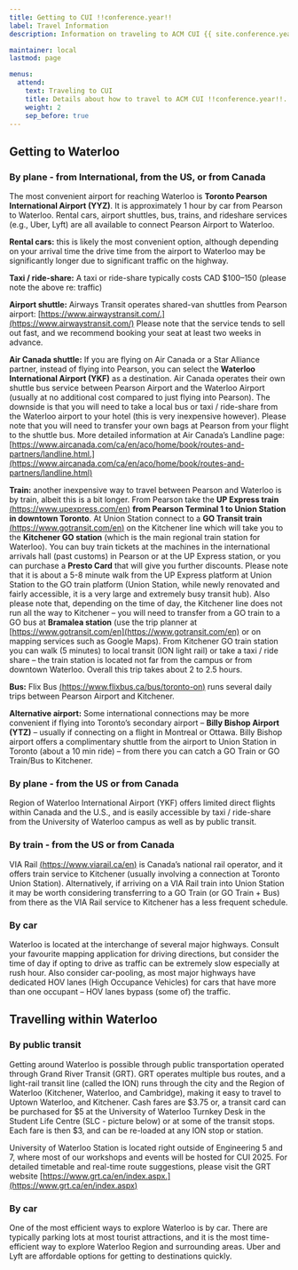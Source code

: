 ```yaml
---
title: Getting to CUI !!conference.year!!
label: Travel Information
description: Information on traveling to ACM CUI {{ site.conference.year }} in-person.

maintainer: local
lastmod: page

menus:
  attend:
    text: Traveling to CUI
    title: Details about how to travel to ACM CUI !!conference.year!!.
    weight: 2
    sep_before: true
---
```


<!-- ## About Waterloo

For information about things to see and do in Luxembourg, check out: ·
* [TripAdvisor: Waterloo](https://www.tripadvisor.ca/Tourism-g181736-Waterloo_Region_of_Waterloo_Ontario-Vacations.html)
* [Explore Waterloo Region](https://explorewaterloo.ca/)
* [City of Waterloo Visitor Information Centre](https://www.waterloo.ca/en/things-to-do/visitor-centre.aspx) -->

## Getting to Waterloo

### By plane - from International, from the US, or from Canada

The most convenient airport for reaching Waterloo is **Toronto Pearson International Airport (YYZ)**. It is approximately 1 hour by car from Pearson to Waterloo. Rental cars, airport shuttles, bus, trains, and rideshare services (e.g., Uber, Lyft) are all available to connect Pearson Airport to Waterloo.

**Rental cars:** this is likely the most convenient option, although depending on your arrival time the drive time from the airport to Waterloo may be significantly longer due to significant traffic on the highway.

**Taxi / ride-share:**  A taxi or ride-share typically costs CAD $100–150 (please note the above re: traffic)

**Airport shuttle:** Airways Transit operates shared-van shuttles from Pearson airport: [https://www.airwaystransit.com/.](https://www.airwaystransit.com/) Please note that the service tends to sell out fast, and we recommend booking your seat at least two weeks in advance.

**Air Canada shuttle:** If you are flying on Air Canada or a Star Alliance partner, instead of flying into Pearson, you can select the **Waterloo International Airport (YKF)** as a destination. Air Canada operates their own shuttle bus service between Pearson Airport and the Waterloo Airport (usually at no additional cost compared to just flying into Pearson). The downside is that you will need to take a local bus or taxi / ride-share from the Waterloo airport to your hotel (this is very inexpensive however). Please note that you will need to transfer your own bags at Pearson from your flight to the shuttle bus. More detailed information at Air Canada’s Landline page: [https://www.aircanada.com/ca/en/aco/home/book/routes-and-partners/landline.html.](https://www.aircanada.com/ca/en/aco/home/book/routes-and-partners/landline.html)

**Train:** another inexpensive way to travel between Pearson and Waterloo is by train, albeit this is a bit longer. From Pearson take the **UP Express train** [(https://www.upexpress.com/en)](https://www.upexpress.com/en) **from Pearson Terminal 1 to Union Station in downtown Toronto**. At Union Station connect to a **GO Transit train** [(https://www.gotransit.com/en)](https://www.gotransit.com/en) on the Kitchener line which will take you to the **Kitchener GO station** (which is the main regional train station for Waterloo). You can buy train tickets at the machines in the international arrivals hall (past customs) in Pearson or at the UP Express station, or you can purchase a **Presto Card** that will give you further discounts. Please note that it is about a 5-8 minute walk from the UP Express platform at Union Station to the GO train platform (Union Station, while newly renovated and fairly accessible, it is a very large and extremely busy transit hub). Also please note that, depending on the time of day, the Kitchener line does not run all the way to Kitchener – you will need to transfer from a GO train to a GO bus at **Bramalea station** (use the trip planner at [https://www.gotransit.com/en](https://www.gotransit.com/en) or on mapping services such as Google Maps). From Kitchener GO train station you can walk (5 minutes) to local transit (ION light rail) or take a taxi / ride share – the train station is located not far from the campus or from downtown Waterloo. Overall this trip takes about 2 to 2.5 hours.

**Bus:** Flix Bus [(https://www.flixbus.ca/bus/toronto-on)](https://www.flixbus.ca/bus/toronto-on) runs several daily trips between Pearson Airport and Kitchener. 

**Alternative airport:** Some international connections may be more convenient if flying into Toronto’s secondary airport – **Billy Bishop Airport (YTZ)** – usually if connecting on a flight in Montreal or Ottawa. Billy Bishop airport offers a complimentary shuttle from the airport to Union Station in Toronto (about a 10 min ride) – from there you can catch a GO Train or GO Train/Bus to Kitchener.


### By plane - from the US or from Canada   
Region of Waterloo International Airport (YKF) offers limited direct flights within Canada and the U.S., and is easily accessible by taxi / ride-share from the University of Waterloo campus as well as by public transit.

### By train - from the US or from Canada

VIA Rail [(https://www.viarail.ca/en)](https://www.viarail.ca/en) is Canada’s national rail operator, and it offers train service to Kitchener (usually involving a connection at Toronto Union Station). Alternatively, if arriving on a VIA Rail train into Union Station it may be worth considering transferring to a GO Train (or GO Train + Bus) from there as the VIA Rail service to Kitchener has a less frequent schedule.

### By car

Waterloo is located at the interchange of several major highways. Consult your favourite mapping application for driving directions, but consider the time of day if opting to drive as traffic can be extremely slow especially at rush hour. Also consider car-pooling, as most major highways have dedicated HOV lanes (High Occupance Vehicles) for cars that have more than one occupant – HOV lanes bypass (some of) the traffic.

## Travelling within Waterloo

### By public transit  
Getting around Waterloo is possible through public transportation operated through Grand River Transit (GRT). GRT operates multiple bus routes, and a light-rail transit line (called the ION) runs through the city and the Region of Waterloo (Kitchener, Waterloo, and Cambridge), making it easy to travel to Uptown Waterloo, and Kitchener. Cash fares are $3.75 or, a transit card can be purchased for $5 at the University of Waterloo Turnkey Desk in the Student Life Centre (SLC - picture below) or at some of the transit stops. Each fare is then $3, and can be re-loaded at any ION stop or station. 

University of Waterloo Station is located right outside of Engineering 5 and 7, where most of our workshops and events will be hosted for CUI 2025.  For detailed timetable and real-time route suggestions, please visit the GRT website [https://www.grt.ca/en/index.aspx.](https://www.grt.ca/en/index.aspx) 

### By car
One of the most efficient ways to explore Waterloo is by car. There are typically parking lots at most tourist attractions, and it is the most time-efficient way to explore Waterloo Region and surrounding areas. Uber and Lyft are affordable options for getting to destinations quickly. 

<!-- ## Getting to CUI '25 Venues

## Common Acronyms
At the University of Waterloo, most buildings have long names abbreviated by an acronym. Here are some helpful ones you may want to keep in mind while visiting the campus.  -->


<!-- All CUI ’25 activities will take place at the **University of Waterloo**, located in Waterloo, Ontario, Canada.

**Day 1 (8th July 2025):** 
**Workshops and Doctoral Consortium** will be held in **Davis Centre (DC)** on the University of Waterloo main campus. The DC building is centrally located and accessible via **ION light rail** (UW Station) and several local **GRT bus routes.**


**Days 2 and 3 (9th and 10th July 2025):** 

The **main conference program** will take place at **Federation Hall**, a dedicated conference venue on campus within walking distance from the DC building and UW Station.

For directions and real-time transit suggestions, use [Google Maps](https://maps.google.com/) with public transit enabled, or visit [grt.ca.](https://www.grt.ca/en/index.aspx) All venues are fully accessible. -->
